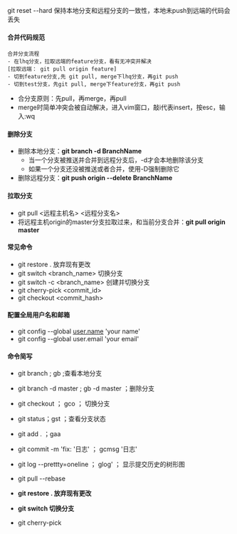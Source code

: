 git reset --hard  保持本地分支和远程分支的一致性，本地未push到远端的代码会丢失





#### 合并代码规范

```text
合并分支流程
- 在lhq分支，拉取远端的feature分支，看有无冲突并解决
[拉取远端： git pull origin feature]
- 切到feature分支,先 git pull, merge下lhq分支，再git push
- 切到test分支，先git pull, merge下feature分支，再git push
```

- 合分支原则：先pull，再merge，再pull
- merge时简单冲突会被自动解决，进入vim窗口，敲i代表insert，按esc，输入:wq





#### 删除分支

- 删除本地分支：**git branch -d BranchName**
  - 当一个分支被推送并合并到远程分支后，-d才会本地删除该分支
  - 如果一个分支还没被推送或者合并，使用-D强制删除它
- 删除远程分支：**git push origin --delete BranchName**





#### 拉取分支

- git pull <远程主机名> <远程分支名>
- 将远程主机origin的master分支拉取过来，和当前分支合并：**git pull origin master**





#### 常见命令

- git restore . 放弃现有更改
- git switch <branch_name> 切换分支
- git switch -c <branch_name> 创建并切换分支
- git cherry-pick <commit_id>
- git checkout <commit_hash>















#### 配置全局用户名和邮箱

- git config --global [user.name](http://user.name/)  'your name'
- git config --global user.email  'your email'





#### 命令简写

- git branch ; gb ;查看本地分支
- git branch -d master ; gb -d master ；删除分支
- git checkout ； gco ； 切换分支
- git status；gst ；查看分支状态
- git add . ；gaa
- git commit -m 'fix: '日志' ； gcmsg '日志'
- git log --prettty=oneline ； glog' ； 显示提交历史的树形图

- git pull --rebase
- **git restore . 放弃现有更改**
- **git switch <branch> 切换分支**
- git cherry-pick <commit-id>

